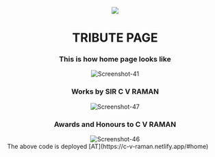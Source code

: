  <div align="center">
 <a class="header-badge" target="_blank" href="https://www.linkedin.com/in/cktfromdtg/">
  <img src="https://img.shields.io/badge/style--5eba00.svg?label=LinkedIn&logo=linkedin&style=social">
  </a>

# TRIBUTE PAGE
<h3>This is how home page looks like</h3>
 <img src="https://i.ibb.co/BL32HZ3/Screenshot-41.png" alt="Screenshot-41" border="0"style="display: inline-block; margin: auto auto; max-width: 300px">
  <h3>Works by SIR C V RAMAN </h3>
 <img src="https://i.ibb.co/Nyr1tGh/Screenshot-47.png" alt="Screenshot-47" border="0"style="display: inline-block; margin: auto auto; max-width: 300px">
  <h3>Awards and Honours to C V RAMAN</h3>
 <img src="https://i.ibb.co/LJWzbrt/Screenshot-46.png" alt="Screenshot-46" border="0"style="display: inline-block; margin: auto auto; max-width: 300px">
   </div>
 The above code is deployed [AT](https://c-v-raman.netlify.app/#home)
